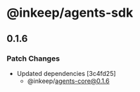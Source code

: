 # @inkeep/agents-sdk

## 0.1.6

### Patch Changes

- Updated dependencies [3c4fd25]
  - @inkeep/agents-core@0.1.6
